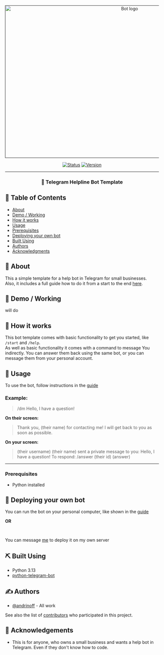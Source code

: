 <p align="center">
  <a href="" rel="noopener">
 <img width=800px height=500px src="https://i.imgur.com/q88qlpl.jpeg" alt="Bot logo"></a>
</p>



<div align="center">

[![Status](https://img.shields.io/badge/status-in_development-success.svg)]()
[![Version](https://img.shields.io/badge/version-not_done-red.svg)]()


</div>

---

<h3 align="center"> 🤖 Telegram Helpline Bot Template
    <br> 
</h3>

## 📝 Table of Contents

- [About](#about)
- [Demo / Working](#demo)
- [How it works](#working)
- [Usage](#usage)
- [Prerequisites](#prerequisites)
- [Deploying your own bot](#deployment)
- [Built Using](#built_using)
- [Authors](#authors)
- [Acknowledgments](#acknowledgement)

## 🧐 About <a name = "about"></a>

This a simple template for a help bot in Telegram for small businesses.
<br>
Also, it includes a full guide how to do it from a start to the end [here](./GUIDE.md).

## 🎥 Demo / Working <a name = "demo"></a>

<!-- ![Working](https://media.giphy.com/media/20NLMBm0BkUOwNljwv/giphy.gif) -->
will do 

## 💭 How it works <a name = "working"></a>

This bot template comes with basic functionality to get you started, like ```/start``` and ```/help```.
<br>
As well as basic functionality it comes with a command to message You indirectly. You can answer them back using the same bot, or you can message them from your personal account.

## 🎈 Usage <a name = "usage"></a>

To use the bot, follow instructions in the [guide](./GUIDE.md)

### Example:

> /dm Hello, I have a question!

**On their screen:**

> Thank you, (their name) for contacting me! I will get back to you as soon as possible.

**On your screen:**

>(their username) (their name) sent a private message to you:
> Hello, I have a question!
> To respond: /answer (their id) (answer)


---

### Prerequisites <a name = "prerequisites"></a>

- Python installed

## 🚀 Deploying your own bot <a name = "deployment"></a>

You can run the bot on your personal computer, like shown in the [guide](./GUIDE.md)
<br>

**OR**

<br>

You can message [me](linktr.ee/andrinoff) to deploy it on my own server

## ⛏️ Built Using <a name = "built_using"></a>

- Python 3.13
- [python-telegram-bot](https://github.com/python-telegram-bot/python-telegram-bot)

## ✍️ Authors <a name = "authors"></a>

- [@andrinoff](linktr.ee/andrinoff) - All work

See also the list of [contributors](./CONTRIBUTING.md) who participated in this project.

## 🎉 Acknowledgements <a name = "acknowledgement"></a>

- This is for anyone, who owns a small business and wants a help bot in Telegram. Even if they don't know how to code.
